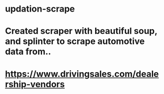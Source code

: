 # updation-scrape
# Created scraper with beautiful soup, and splinter to scrape automotive data from..
# https://www.drivingsales.com/dealership-vendors
